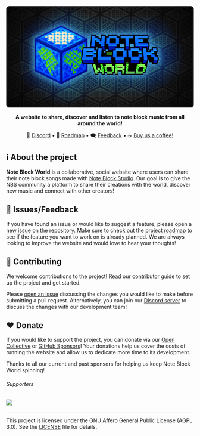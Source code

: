<center>
<img src="img/header.png" alt="Note Block World header" />

**A website to share, discover and listen to note block music from all around the world!**

👥 [Discord](https://discord.gg/open-note-block-studio-608692895179997252) • 📆 [Roadmap](https://github.com/orgs/OpenNBS/projects/4) • 🗨 [Feedback](https://github.com/OpenNBS/NoteBlockWorld/issues/new/choose) • ☕ [Buy us a coffee!](https://opencollective.com/opennbs/donate)

</center>

## ℹ About the project

**Note Block World** is a collaborative, social website where users can share their note block songs made with [Note Block Studio](https://opennbs.org/). Our goal is to give the NBS community a platform to share their creations with the world, discover new music and connect with other creators!

## 💬 Issues/Feedback

If you have found an issue or would like to suggest a feature, please open a [new issue](/issues/new/choose) on the repository. Make sure to check out the [project roadmap](https://github.com/orgs/OpenNBS/projects/4) to see if the feature you want to work on is already planned. We are always looking to improve the website and would love to hear your thoughts!

## 🔧 Contributing

We welcome contributions to the project! Read our [contributor guide](CONTRIBUTING.md) to set up the project and get started.

Please [open an issue](/issues/new/choose) discussing the changes you would like to make before submitting a pull request. Alternatively, you can join our [Discord server](https://discord.gg/open-note-block-studio-608692895179997252) to discuss the changes with our development team!

## ❤ Donate

If you would like to support the project, you can donate via our [Open Collective](https://opencollective.com/opennbs/donate) or [GitHub Sponsors](https://github.com/sponsors/OpenNBS)! Your donations help us cover the costs of running the website and allow us to dedicate more time to its development.

Thanks to all our current and past sponsors for helping us keep Note Block World spinning!

###### Supporters

<img src="https://opencollective.com/opennbs/backers.svg" height="48px"/>

---

This project is licensed under the GNU Affero General Public License (AGPL 3.0). See the [LICENSE](LICENSE) file for details.
